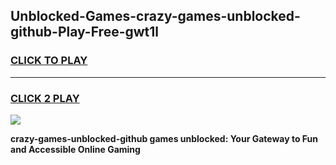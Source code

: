 
## Unblocked-Games-crazy-games-unblocked-github-Play-Free-gwt1l
<h3>
<a href="https://premium76.site?title=crazy-games-unblocked-github&ref=18A1">CLICK TO PLAY</a></h3>
<hr>

<h3>
<a href="https://premium76.site?title=crazy-games-unblocked-github&ref=18A1">CLICK 2 PLAY</a>
  
</h3>

<a href="https://premium76.site?title=crazy-games-unblocked-github&ref=18A1"><img src="https://clearcache.store/games.png"></a>


**crazy-games-unblocked-github games unblocked: Your Gateway to Fun and Accessible Online Gaming**
